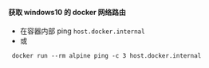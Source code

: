 #### 获取 windows10 的 docker 网络路由
- 在容器内部 ping `host.docker.internal`
- 或
```shell
 docker run --rm alpine ping -c 3 host.docker.internal
```
